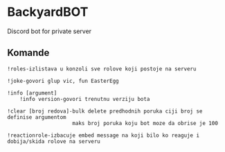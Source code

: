 # BackyardBOT
Discord bot for private server

## Komande
    
    !roles-izlistava u konzoli sve rolove koji postoje na serveru

    !joke-govori glup vic, fun EasterEgg
    
    !info [argument]
        !info version-govori trenutnu verziju bota
    
    !clear [broj redova]-bulk delete predhodnih poruka ciji broj se definise argumentom
                         maks broj poruka koju bot moze da obrise je 100
    
    !reactionrole-izbacuje embed message na koji bilo ko reaguje i dobija/skida rolove na serveru